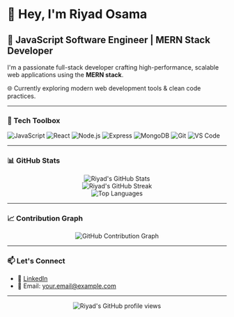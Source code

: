 # 👋 Hey, I'm Riyad Osama

## 🚀 JavaScript Software Engineer | MERN Stack Developer

I'm a passionate full-stack developer crafting high-performance, scalable web applications using the **MERN stack**.

🌐 Currently exploring modern web development tools & clean code practices.

---

### 🧰 Tech Toolbox

![JavaScript](https://img.shields.io/badge/-JavaScript-black?style=flat-square&logo=javascript)
![React](https://img.shields.io/badge/-React-black?style=flat-square&logo=react)
![Node.js](https://img.shields.io/badge/-Node.js-black?style=flat-square&logo=node.js)
![Express](https://img.shields.io/badge/-Express-black?style=flat-square&logo=express)
![MongoDB](https://img.shields.io/badge/-MongoDB-black?style=flat-square&logo=mongodb)
![Git](https://img.shields.io/badge/-Git-black?style=flat-square&logo=git)
![VS Code](https://img.shields.io/badge/-VS%20Code-black?style=flat-square&logo=visual-studio-code)

---

### 📊 GitHub Stats

<p align="center">
  <img src="https://github-readme-stats.vercel.app/api?username=YOUR_GITHUB_USERNAME&show_icons=true&theme=radical" alt="Riyad's GitHub Stats" />
  <br />
  <img src="https://github-readme-streak-stats.herokuapp.com/?user=YOUR_GITHUB_USERNAME&theme=radical" alt="Riyad's GitHub Streak" />
  <br />
  <img src="https://github-readme-stats.vercel.app/api/top-langs/?username=YOUR_GITHUB_USERNAME&layout=compact&theme=radical" alt="Top Languages" />
</p>

---

### 📈 Contribution Graph

<p align="center">
  <img src="https://github-readme-activity-graph.vercel.app/graph?username=YOUR_GITHUB_USERNAME&theme=react-dark" alt="GitHub Contribution Graph" />
</p>

---

### 📫 Let's Connect

- 💼 [LinkedIn](https://www.linkedin.com/in/your-link/)
- 📧 Email: your.email@example.com

---

<p align="center">
  <img src="https://komarev.com/ghpvc/?username=YOUR_GITHUB_USERNAME&label=Profile%20views&color=blue&style=flat" alt="Riyad's GitHub profile views" />
</p>
